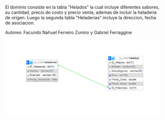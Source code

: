 El dominio consiste en la tabla "Helados" la cual
incluye diferentes sabores, su cantidad, precio de costo
y precio venta; ademas de incluir la heladeria de origen.
Luego la segunda tabla "Heladerias" incluye la direccion,
fecha de asociacion. 

Autores: Facundo Nahuel Ferreiro Zunino y Gabriel Ferraggine

![image](https://github.com/GabrielFerraggine/TPE_WEB_2/blob/main/Diagrama.png)

